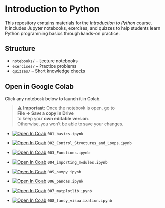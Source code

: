 # Introduction to Python

This repository contains materials for the *Introduction to Python* course.  
It includes Jupyter notebooks, exercises, and quizzes to help students learn Python programming basics through hands-on practice.

## Structure
- `notebooks/` – Lecture notebooks  
- `exercises/` – Practice problems  
- `quizzes/` – Short knowledge checks

##  Open in Google Colab

Click any notebook below to launch it in Colab. 

> ⚠️ **Important:** Once the notebook is open, go to  
> **File → Save a copy in Drive**  
> to keep your **own editable version**.  
> Otherwise, you won’t be able to save your changes.

- [![Open In Colab](https://colab.research.google.com/assets/colab-badge.svg)](https://colab.research.google.com/github/haboalr/python101/blob/main/notebooks/001_basics.ipynb) `001_basics.ipynb`

- [![Open In Colab](https://colab.research.google.com/assets/colab-badge.svg)](https://colab.research.google.com/github/haboalr/python101/blob/main/notebooks/002_Control_Structures_and_Loops.ipynb) `002_Control_Structures_and_Loops.ipynb`

- [![Open In Colab](https://colab.research.google.com/assets/colab-badge.svg)](https://colab.research.google.com/github/haboalr/python101/blob/main/notebooks/003_Functions.ipynb) `003_Functions.ipynb`

- [![Open In Colab](https://colab.research.google.com/assets/colab-badge.svg)](https://colab.research.google.com/github/haboalr/python101/blob/main/notebooks/004_importing_modules.ipynb) `004_importing_modules.ipynb`

- [![Open In Colab](https://colab.research.google.com/assets/colab-badge.svg)](https://colab.research.google.com/github/haboalr/python101/blob/main/notebooks/005_numpy.ipynb) `005_numpy.ipynb`

- [![Open In Colab](https://colab.research.google.com/assets/colab-badge.svg)](https://colab.research.google.com/github/haboalr/python101/blob/main/notebooks/006_pandas.ipynb) `006_pandas.ipynb`

- [![Open In Colab](https://colab.research.google.com/assets/colab-badge.svg)](https://colab.research.google.com/github/haboalr/python101/blob/main/notebooks/007_matplotlib.ipynb) `007_matplotlib.ipynb`

- [![Open In Colab](https://colab.research.google.com/assets/colab-badge.svg)](https://colab.research.google.com/github/haboalr/python101/blob/main/notebooks/008_fancy_visualization.ipynb) `008_fancy_visualization.ipynb`
